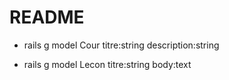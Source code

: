 # README


* rails g model Cour titre:string description:string

* rails g model Lecon titre:string body:text
